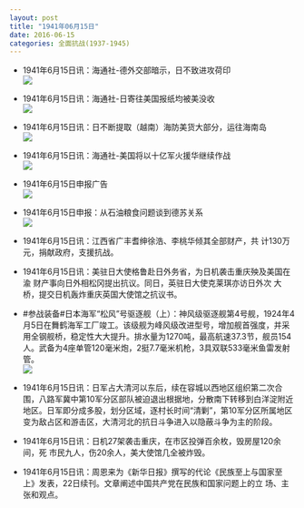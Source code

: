 ```yaml
---
layout: post
title: "1941年06月15日"
date: 2016-06-15
categories: 全面抗战(1937-1945)
---
```


<meta name="referrer" content="no-referrer" />

- 1941年6月15日讯：海通社-德外交部暗示，日不致进攻荷印 <br/><img src="https://ww1.sinaimg.cn/large/aca367d8jw1f4wazhundxj20aw0e6wgl.jpg" />

- 1941年6月15日讯：海通社-日寄往美国报纸均被美没收 <br/><img src="https://ww3.sinaimg.cn/large/aca367d8jw1f4w99xz10rj206s07ajs4.jpg" />

- 1941年6月15日讯：日不断提取（越南）海防美货大部分，运往海南岛 <br/><img src="https://ww3.sinaimg.cn/large/aca367d8jw1f4w7j30kqtj20b4071ab6.jpg" />

- 1941年6月15日讯：海通社-美国将以十亿军火援华继续作战 <br/><img src="https://ww3.sinaimg.cn/large/aca367d8jw1f4w5svkeehj20920krdir.jpg" />

- 1941年6月15日申报广告 <br/><img src="https://ww3.sinaimg.cn/large/aca367d8jw1f4w0lfmdw9j20ad0gxmz4.jpg" />

- 1941年6月15日申报：从石油粮食问题谈到德苏关系 <br/><img src="https://ww4.sinaimg.cn/large/aca367d8jw1f4vtnx4cfyj20qa0xwqnq.jpg" />

- 1941年6月15日讯：江西省广丰耆绅徐浩、李桃华倾其全部财产，共 计130万元，捐献政府，支援抗战。 

- 1941年6月15日讯：美驻日大使格鲁赴日外务省，为日机袭击重庆殃及美国在渝 财产事向日外相松冈提出抗议。同日，英驻日大使克莱琪亦访日外次 大桥，提交日机轰炸重庆英国大使馆之抗议书。 

- #参战装备#日本海军“松风”号驱逐舰（上）：神风级驱逐舰第4号舰，1924年4月5日在舞鹤海军工厂竣工。该级舰为峰风级改进型号，增加舰首强度，并采用全钢舰桥，稳定性大大提升。排水量为1270吨，最高航速37.3节，舰员154人。武备为4座单管120毫米炮，2挺7.7毫米机枪，3具双联533毫米鱼雷发射管。 <br/><img src="https://ww2.sinaimg.cn/large/aca367d8jw1f4vofwdhx1j20m8084q59.jpg" />

- 1941年6月15日讯：日军占大清河以东后，续在容城以西地区组织第二次合围，八路军冀中第10军分区部队被迫退出根据地，分散南下转移到白洋淀附近地区。日军即分成多股，划分区域，逐村长时间“清剿”，第10军分区所属地区变为敌占区和游击区，大清河北的抗日斗争进入以隐蔽斗争为主的阶段。 

- 1941年6月15日讯：日机27架袭击重庆，在市区投弹百余枚，毁房屋120余间，死 市民九人，伤20余人，美大使馆几全被炸毁。 

- 1941年6月15日讯：周恩来为《新华日报》撰写的代论《民族至上与国家至 上》发表，22日续刊。文章阐述中国共产党在民族和国家问题上的立 场、主张和观点。 

